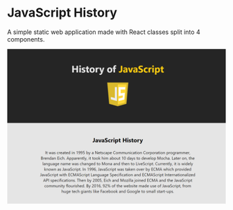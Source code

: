 # JavaScript History

A simple static web application made with React classes split into 4 components.

![](../images/JS_History.png)
